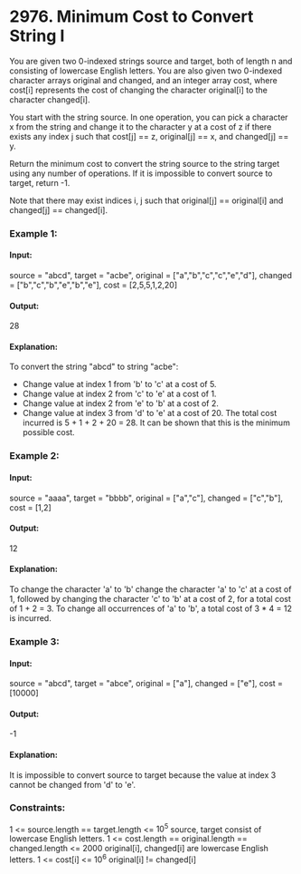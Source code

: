 # 2976. Minimum Cost to Convert String I
You are given two 0-indexed strings source and target, both of length n and consisting of lowercase English letters. You are also given two 0-indexed character arrays original and changed, and an integer array cost, where cost[i] represents the cost of changing the character original[i] to the character changed[i].

You start with the string source. In one operation, you can pick a character x from the string and change it to the character y at a cost of z if there exists any index j such that cost[j] == z, original[j] == x, and changed[j] == y.

Return the minimum cost to convert the string source to the string target using any number of operations. If it is impossible to convert source to target, return -1.

Note that there may exist indices i, j such that original[j] == original[i] and changed[j] == changed[i].

### Example 1:
#### Input:
source = "abcd", target = "acbe", original = ["a","b","c","c","e","d"], changed = ["b","c","b","e","b","e"], cost = [2,5,5,1,2,20]
#### Output:
28
#### Explanation:
To convert the string "abcd" to string "acbe":
- Change value at index 1 from 'b' to 'c' at a cost of 5.
- Change value at index 2 from 'c' to 'e' at a cost of 1.
- Change value at index 2 from 'e' to 'b' at a cost of 2.
- Change value at index 3 from 'd' to 'e' at a cost of 20.
The total cost incurred is 5 + 1 + 2 + 20 = 28.
It can be shown that this is the minimum possible cost.

### Example 2:
#### Input:
source = "aaaa", target = "bbbb", original = ["a","c"], changed = ["c","b"], cost = [1,2]
#### Output:
12
#### Explanation:
To change the character 'a' to 'b' change the character 'a' to 'c' at a cost of 1, followed by changing the character 'c' to 'b' at a cost of 2, for a total cost of 1 + 2 = 3. To change all occurrences of 'a' to 'b', a total cost of 3 * 4 = 12 is incurred.

### Example 3:
#### Input:
source = "abcd", target = "abce", original = ["a"], changed = ["e"], cost = [10000]
#### Output: 
-1
#### Explanation:
It is impossible to convert source to target because the value at index 3 cannot be changed from 'd' to 'e'.
 
### Constraints:
1 <= source.length == target.length <= $`10^5`$
source, target consist of lowercase English letters.
1 <= cost.length == original.length == changed.length <= 2000
original[i], changed[i] are lowercase English letters.
1 <= cost[i] <= $`10^6`$
original[i] != changed[i]

